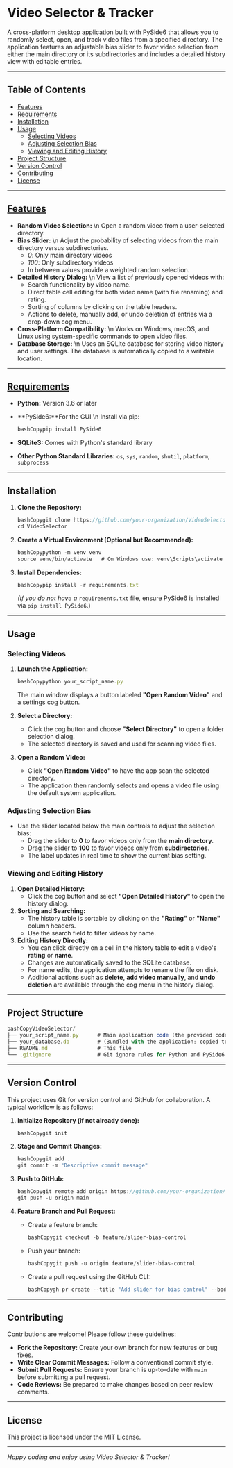 # Video Selector & Tracker

A cross-platform desktop application built with PySide6 that allows you to randomly select, open, and track video files from a specified directory. The application features an adjustable bias slider to favor video selection from either the main directory or its subdirectories and includes a detailed history view with editable entries.


---

## Table of Contents

* [Features](#features)
* [Requirements](#requirements)
* [Installation](#installation)
* [Usage](#usage)
  * [Selecting Videos](#selecting-videos)
  * [Adjusting Selection Bias](#adjusting-selection-bias)
  * [Viewing and Editing History](#viewing-and-editing-history)
* [Project Structure](#project-structure)
* [Version Control](#version-control)
* [Contributing](#contributing)
* [License](#license)


---

## [Features](#features)

* **Random Video Selection:** \n Open a random video from a user-selected directory.
* **Bias Slider:** \n Adjust the probability of selecting videos from the main directory versus subdirectories.
  * *0*: Only main directory videos
  * *100*: Only subdirectory videos
  * In between values provide a weighted random selection.
* **Detailed History Dialog:** \n View a list of previously opened videos with:
  * Search functionality by video name.
  * Direct table cell editing for both video name (with file renaming) and rating.
  * Sorting of columns by clicking on the table headers.
  * Actions to delete, manually add, or undo deletion of entries via a drop-down cog menu.
* **Cross-Platform Compatibility:** \n Works on Windows, macOS, and Linux using system-specific commands to open video files.
* **Database Storage:** \n Uses an SQLite database for storing video history and user settings. The database is automatically copied to a writable location.


---

## [Requirements](#requirements)

* **Python:** Version 3.6 or later
* \*\*PySide6:\*\*For the GUI \n Install via pip:

  ```javascript
  bashCopypip install PySide6
  
  ```
* **SQLite3:** Comes with Python's standard library
* **Other Python Standard Libraries:** `os`, `sys`, `random`, `shutil`, `platform`, `subprocess`


---

## Installation


1. **Clone the Repository:**

   ```javascript
   bashCopygit clone https://github.com/your-organization/VideoSelector.git
   cd VideoSelector
   
   ```
2. **Create a Virtual Environment (Optional but Recommended):**

   ```javascript
   bashCopypython -m venv venv
   source venv/bin/activate   # On Windows use: venv\Scripts\activate
   
   ```
3. **Install Dependencies:**

   ```javascript
   bashCopypip install -r requirements.txt
   
   ```

   *(If you do not have a* `requirements.txt` file, ensure PySide6 is installed via `pip install PySide6`.)


---

## Usage

### Selecting Videos


1. **Launch the Application:**

   ```javascript
   bashCopypython your_script_name.py
   
   ```

   The main window displays a button labeled **"Open Random Video"** and a settings cog button.
2. **Select a Directory:**
   * Click the cog button and choose **"Select Directory"** to open a folder selection dialog.
   * The selected directory is saved and used for scanning video files.
3. **Open a Random Video:**
   * Click **"Open Random Video"** to have the app scan the selected directory.
   * The application then randomly selects and opens a video file using the default system application.

### Adjusting Selection Bias

* Use the slider located below the main controls to adjust the selection bias:
  * Drag the slider to **0** to favor videos only from the **main directory**.
  * Drag the slider to **100** to favor videos only from **subdirectories**.
  * The label updates in real time to show the current bias setting.

### Viewing and Editing History


1. **Open Detailed History:**
   * Click the cog button and select **"Open Detailed History"** to open the history dialog.
2. **Sorting and Searching:**
   * The history table is sortable by clicking on the **"Rating"** or **"Name"** column headers.
   * Use the search field to filter videos by name.
3. **Editing History Directly:**
   * You can click directly on a cell in the history table to edit a video's **rating** or **name**.
   * Changes are automatically saved to the SQLite database.
   * For name edits, the application attempts to rename the file on disk.
   * Additional actions such as **delete**, **add video manually**, and **undo deletion** are available through the cog menu in the history dialog.


---

## Project Structure

```javascript
bashCopyVideoSelector/
├── your_script_name.py      # Main application code (the provided code)
├── your_database.db         # (Bundled with the application; copied to a writable location)
├── README.md                # This file
└── .gitignore               # Git ignore rules for Python and PySide6 projects
```


---

## Version Control

This project uses Git for version control and GitHub for collaboration. A typical workflow is as follows:


1. **Initialize Repository (if not already done):**

   ```javascript
   bashCopygit init
   
   ```
2. **Stage and Commit Changes:**

   ```javascript
   bashCopygit add .
   git commit -m "Descriptive commit message"
   
   ```
3. **Push to GitHub:**

   ```javascript
   bashCopygit remote add origin https://github.com/your-organization/VideoSelector.git
   git push -u origin main
   
   ```
4. **Feature Branch and Pull Request:**
   * Create a feature branch:

     ```javascript
     bashCopygit checkout -b feature/slider-bias-control
     
     ```
   * Push your branch:

     ```javascript
     bashCopygit push -u origin feature/slider-bias-control
     
     ```
   * Create a pull request using the GitHub CLI:

     ```javascript
     bashCopygh pr create --title "Add slider for bias control" --body "Adds a slider to adjust video selection bias between main and subdirectories." --base main
     
     ```


---

## Contributing

Contributions are welcome! Please follow these guidelines:

* **Fork the Repository:** Create your own branch for new features or bug fixes.
* **Write Clear Commit Messages:** Follow a conventional commit style.
* **Submit Pull Requests:** Ensure your branch is up-to-date with `main` before submitting a pull request.
* **Code Reviews:** Be prepared to make changes based on peer review comments.


---

## License

This project is licensed under the MIT License.


---

*Happy coding and enjoy using Video Selector & Tracker!*
